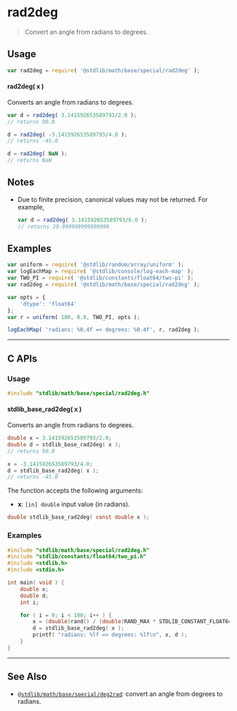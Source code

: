 <!--

@license Apache-2.0

Copyright (c) 2022 The Stdlib Authors.

Licensed under the Apache License, Version 2.0 (the "License");
you may not use this file except in compliance with the License.
You may obtain a copy of the License at

   http://www.apache.org/licenses/LICENSE-2.0

Unless required by applicable law or agreed to in writing, software
distributed under the License is distributed on an "AS IS" BASIS,
WITHOUT WARRANTIES OR CONDITIONS OF ANY KIND, either express or implied.
See the License for the specific language governing permissions and
limitations under the License.

-->

# rad2deg

> Convert an angle from radians to degrees.

<section class="usage">

## Usage

```javascript
var rad2deg = require( '@stdlib/math/base/special/rad2deg' );
```

#### rad2deg( x )

Converts an angle from radians to degrees.

```javascript
var d = rad2deg( 3.141592653589793/2.0 );
// returns 90.0

d = rad2deg( -3.141592653589793/4.0 );
// returns -45.0

d = rad2deg( NaN );
// returns NaN
```

</section>

<!-- /.usage -->

<section class="notes">

## Notes

-   Due to finite precision, canonical values may not be returned. For example,

    ```javascript
    var d = rad2deg( 3.141592653589793/6.0 );
    // returns 29.999999999999996
    ```

</section>

<!-- /.notes -->

<section class="examples">

## Examples

<!-- eslint no-undef: "error" -->

```javascript
var uniform = require( '@stdlib/random/array/uniform' );
var logEachMap = require( '@stdlib/console/log-each-map' );
var TWO_PI = require( '@stdlib/constants/float64/two-pi' );
var rad2deg = require( '@stdlib/math/base/special/rad2deg' );

var opts = {
    'dtype': 'float64'
};
var r = uniform( 100, 0.0, TWO_PI, opts );

logEachMap( 'radians: %0.4f => degrees: %0.4f', r, rad2deg );
```

</section>

<!-- /.examples -->

<!-- C interface documentation. -->

* * *

<section class="c">

## C APIs

<!-- Section to include introductory text. Make sure to keep an empty line after the intro `section` element and another before the `/section` close. -->

<section class="intro">

</section>

<!-- /.intro -->

<!-- C usage documentation. -->

<section class="usage">

### Usage

```c
#include "stdlib/math/base/special/rad2deg.h"
```

#### stdlib_base_rad2deg( x )

Converts an angle from radians to degrees.

```c
double x = 3.141592653589793/2.0;
double d = stdlib_base_rad2deg( x );
// returns 90.0

x = -3.141592653589793/4.0;
d = stdlib_base_rad2deg( x );
// returns -45.0
```

The function accepts the following arguments:

-   **x**: `[in] double` input value (in radians).

```c
double stdlib_base_rad2deg( const double x );
```

</section>

<!-- /.usage -->

<!-- C API usage notes. Make sure to keep an empty line after the `section` element and another before the `/section` close. -->

<section class="notes">

</section>

<!-- /.notes -->

<!-- C API usage examples. -->

<section class="examples">

### Examples

```c
#include "stdlib/math/base/special/rad2deg.h"
#include "stdlib/constants/float64/two_pi.h"
#include <stdlib.h>
#include <stdio.h>

int main( void ) {
    double x;
    double d;
    int i;

    for ( i = 0; i < 100; i++ ) {
        x = (double)rand() / (double)RAND_MAX * STDLIB_CONSTANT_FLOAT64_TWO_PI;
        d = stdlib_base_rad2deg( x );
        printf( "radians: %lf => degrees: %lf\n", x, d );
    }
}
```

</section>

<!-- /.examples -->

</section>

<!-- /.c -->

<!-- Section for related `stdlib` packages. Do not manually edit this section, as it is automatically populated. -->

<section class="related">

* * *

## See Also

-   <span class="package-name">[`@stdlib/math/base/special/deg2rad`][@stdlib/math/base/special/deg2rad]</span><span class="delimiter">: </span><span class="description">convert an angle from degrees to radians.</span>

</section>

<!-- /.related -->

<!-- Section for all links. Make sure to keep an empty line after the `section` element and another before the `/section` close. -->

<section class="links">

<!-- <related-links> -->

[@stdlib/math/base/special/deg2rad]: https://github.com/stdlib-js/math/tree/main/base/special/deg2rad

<!-- </related-links> -->

</section>

<!-- /.links -->
